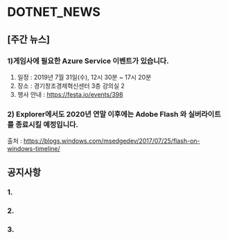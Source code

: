 # DOTNET_NEWS

## [주간 뉴스]

### 1)게임사에 필요한 Azure Service 이벤트가 있습니다.

1. 일정 : 2019년 7월 31일(수), 12시 30분 ~ 17시 20분
2. 장소 : 경기창조경제혁신센터 3층 강의실 2
3. 행사 안내 : https://festa.io/events/398

### 2) Explorer에서도 2020년 연말 이후에는 Adobe Flash 와 실버라이트를 종료시킬 예정입니다.
출처 : https://blogs.windows.com/msedgedev/2017/07/25/flash-on-windows-timeline/


## 공지사항

### 1. 

### 2. 
### 3. 

